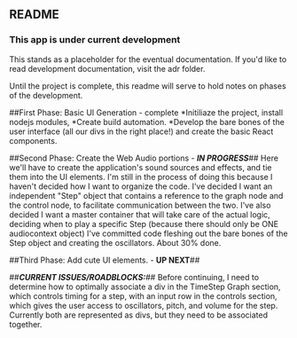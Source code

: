## README
### This app is under current development

This stands as a placeholder for the eventual documentation.
If you'd like to read development documentation, visit the adr folder.

Until the project is complete, this readme will serve to hold notes
on phases of the development.

##First Phase: Basic UI Generation - complete
*Initiliaze the project, install nodejs modules,
*Create build automation.
*Develop the bare bones of the user interface (all our divs in the right place!)
and create the basic React components.

##Second Phase: Create the Web Audio portions - ***IN PROGRESS***##
Here we'll have to create the application's sound sources
and effects, and tie them into the UI elements. I'm still
in the process of doing this because I haven't decided how
I want to organize the code. I've decided I want an independent
"Step" object that contains a reference to the graph node
and the control node, to facilitate communication between the two.
I've also decided I want a master container that will take care of
the actual logic, deciding when to play a specific Step (because
there should only be ONE audiocontext object)
I've committed code fleshing out the bare bones of the Step object
and creating the oscillators. About 30% done.

##Third Phase: Add cute UI elements. - **UP NEXT**##

##***CURRENT ISSUES/ROADBLOCKS:***##
Before continuing, I need to determine how to optimally
associate a div in the TimeStep Graph section,
which controls timing for a step,
with an input row in the controls section,
which gives the user access to oscillators, pitch, and volume
for the step. Currently both are represented as divs, but
they need to be associated together.
